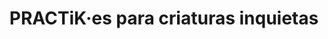 ---
title: "PRACTiK·es para criaturas inquietas"
url: /sevilla/practik-es-para-criaturas-inquietas/
shop: tela
---